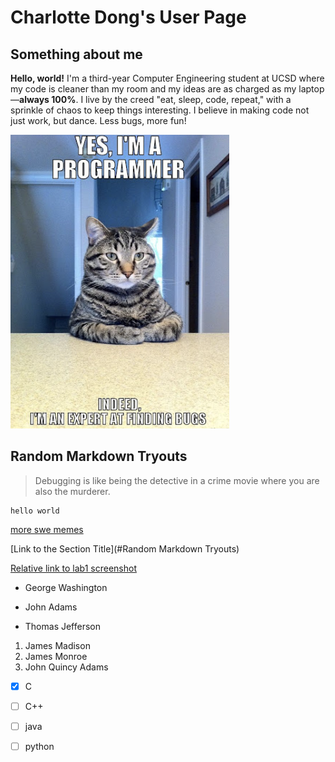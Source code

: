 # Charlotte Dong's User Page

## Something about me
**Hello, world!** I'm a third-year Computer Engineering student at UCSD where my code is cleaner than my room and my ideas are as charged as my laptop—**always 100%**. I live by the creed "eat, sleep, code, repeat," with a sprinkle of chaos to keep things interesting. I believe in making code not just work, but dance. Less bugs, more fun!

![cat meme](https://github.com/charl0ttedqy/CSE110/blob/main/lab1-screenshots/cat_meme.png)


## Random Markdown Tryouts 
> Debugging is like being the detective in a crime movie where you are also the murderer.

```
hello world
```

[more swe memes](https://medium.com/fasal-engineering/funniest-software-development-memes-ever-f383ccf32a39)


[Link to the Section Title](#Random Markdown Tryouts)


[Relative link to lab1 screenshot](https://github.com/charl0ttedqy/CSE110/blob/main/lab1-screenshots/lab1-ss1.png)


- George Washington
* John Adams
+ Thomas Jefferson


1. James Madison
2. James Monroe
3. John Quincy Adams


- [x] C
- [ ] C++
- [ ] java
- [ ] python





